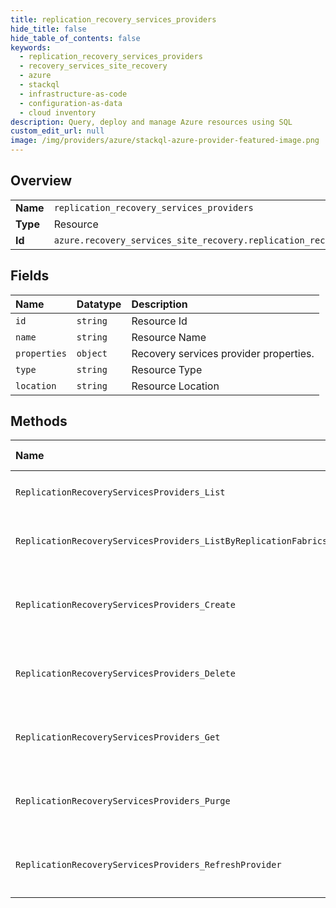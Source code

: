 ```yaml
---
title: replication_recovery_services_providers
hide_title: false
hide_table_of_contents: false
keywords:
  - replication_recovery_services_providers
  - recovery_services_site_recovery
  - azure    
  - stackql
  - infrastructure-as-code
  - configuration-as-data
  - cloud inventory
description: Query, deploy and manage Azure resources using SQL
custom_edit_url: null
image: /img/providers/azure/stackql-azure-provider-featured-image.png
---
```

  
    

## Overview
<table><tbody>
<tr><td><b>Name</b></td><td><code>replication_recovery_services_providers</code></td></tr>
<tr><td><b>Type</b></td><td>Resource</td></tr>
<tr><td><b>Id</b></td><td><code>azure.recovery_services_site_recovery.replication_recovery_services_providers</code></td></tr>
</tbody></table>

## Fields
| Name | Datatype | Description |
|:-----|:---------|:------------|
| `id` | `string` | Resource Id |
| `name` | `string` | Resource Name |
| `properties` | `object` | Recovery services provider properties. |
| `type` | `string` | Resource Type |
| `location` | `string` | Resource Location |
## Methods
| Name | Accessible by | Required Params | Description |
|:-----|:--------------|:----------------|:------------|
| `ReplicationRecoveryServicesProviders_List` | `SELECT` | `api-version, resourceGroupName, resourceName, subscriptionId` | Lists the registered recovery services providers in the vault. |
| `ReplicationRecoveryServicesProviders_ListByReplicationFabrics` | `SELECT` | `api-version, fabricName, resourceGroupName, resourceName, subscriptionId` | Lists the registered recovery services providers for the specified fabric. |
| `ReplicationRecoveryServicesProviders_Create` | `INSERT` | `api-version, fabricName, providerName, resourceGroupName, resourceName, subscriptionId, data__properties` | The operation to add a recovery services provider. |
| `ReplicationRecoveryServicesProviders_Delete` | `DELETE` | `api-version, fabricName, providerName, resourceGroupName, resourceName, subscriptionId` | The operation to removes/delete(unregister) a recovery services provider from the vault. |
| `ReplicationRecoveryServicesProviders_Get` | `EXEC` | `api-version, fabricName, providerName, resourceGroupName, resourceName, subscriptionId` | Gets the details of registered recovery services provider. |
| `ReplicationRecoveryServicesProviders_Purge` | `EXEC` | `api-version, fabricName, providerName, resourceGroupName, resourceName, subscriptionId` | The operation to purge(force delete) a recovery services provider from the vault. |
| `ReplicationRecoveryServicesProviders_RefreshProvider` | `EXEC` | `api-version, fabricName, providerName, resourceGroupName, resourceName, subscriptionId` | The operation to refresh the information from the recovery services provider. |
